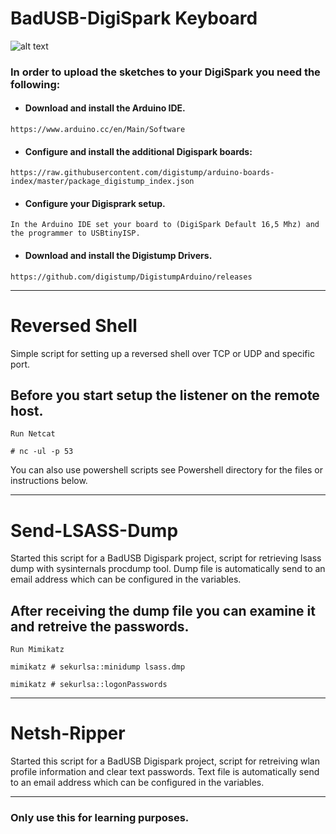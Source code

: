 # BadUSB-DigiSpark Keyboard #

![alt text](https://ksr-ugc.imgix.net/assets/000/103/753/8e69aa968fcece8a35b644f17b92a939_original.jpg?w=680&fit=max&v=1344375979&auto=format&q=92&s=ca0a704479c3ee828a33780fb2cfd5a6)

### In order to upload the sketches to your DigiSpark you need the following: ###


- #### Download and install the Arduino IDE. ####
~~~~
https://www.arduino.cc/en/Main/Software
~~~~
- #### Configure and install the additional Digispark boards: ####
~~~~
https://raw.githubusercontent.com/digistump/arduino-boards-index/master/package_digistump_index.json
~~~~
- #### Configure your Digisprark setup. ####
~~~~
In the Arduino IDE set your board to (DigiSpark Default 16,5 Mhz) and the programmer to USBtinyISP.
~~~~
- #### Download and install the Digistump Drivers. ####
~~~~
https://github.com/digistump/DigistumpArduino/releases
~~~~

***

# Reversed Shell #

Simple script for setting up a reversed shell over TCP or UDP and specific port.


## Before you start setup the listener on the remote host. ##

~~~~
Run Netcat
~~~~
~~~~
# nc -ul -p 53
~~~~


You can also use powershell scripts see Powershell directory for the files or instructions below.

***

# Send-LSASS-Dump #

Started this script for a BadUSB Digispark project, script for retrieving lsass dump with sysinternals procdump tool.
Dump file is automatically send to an email address which can be configured in the variables.

## After receiving the dump file you can examine it and retreive the passwords. ##
~~~~
Run Mimikatz
~~~~
~~~~
mimikatz # sekurlsa::minidump lsass.dmp
~~~~
~~~~
mimikatz # sekurlsa::logonPasswords
~~~~

***

# Netsh-Ripper #

Started this script for a BadUSB Digispark project, script for retreiving wlan profile information and clear text passwords.
Text file is automatically send to an email address which can be configured in the variables.

***

### Only use this for learning purposes. ###
